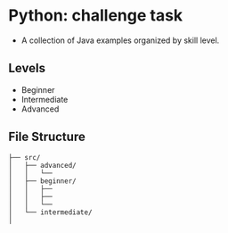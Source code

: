 # Python: challenge task

- A collection of Java examples organized by skill level.

## Levels

- Beginner
- Intermediate
- Advanced

## File Structure
```
├── src/
│   ├── advanced/
│   │   └── 
│   ├── beginner/
│   │   ├── 
│   │   ├── 
│   │   └── 
│   └── intermediate/
│  
```